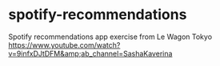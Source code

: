 # spotify-recommendations
Spotify recommendations app exercise from Le Wagon Tokyo https://www.youtube.com/watch?v=9infxDJtDFM&amp;ab_channel=SashaKaverina
